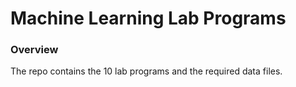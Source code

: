 # Machine Learning Lab Programs
### Overview
The repo contains the 10 lab programs and the required data files.
